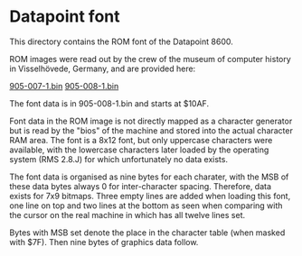Datapoint font
==============

This directory contains the ROM font of the Datapoint 8600.

ROM images were read out by the crew of the museum of computer history in Visselhövede, Germany, and are provided here:

[905-007-1.bin](https://mecrisp.sourceforge.net/Datapoint/905-007-1.bin)
[905-008-1.bin](https://mecrisp.sourceforge.net/Datapoint/905-008-1.bin)

The font data is in 905-008-1.bin and starts at $10AF.

Font data in the ROM image is not directly mapped as a character generator but is read by the "bios" of the machine and stored into the actual character RAM area. The font is a 8x12 font, but only uppercase characters were available, with the lowercase characters later loaded by the operating system (RMS 2.8.J) for which unfortunately no data exists.

The font data is organised as nine bytes for each charater, with the MSB of these data bytes always 0 for inter-character spacing. Therefore, data exists for 7x9 bitmaps. Three empty lines are added when loading this font, one line on top and two lines at the bottom as seen when comparing with the cursor on the real machine in which has all twelve lines set.

Bytes with MSB set denote the place in the character table (when masked with $7F). Then nine bytes of graphics data follow.
